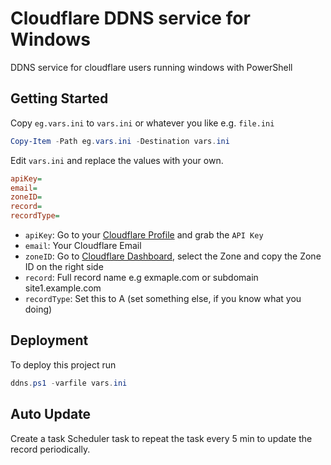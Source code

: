 
# Cloudflare DDNS service for Windows

DDNS service for cloudflare users running windows with PowerShell

## Getting Started

Copy `eg.vars.ini` to `vars.ini` or whatever you like e.g. `file.ini`

```powershell
Copy-Item -Path eg.vars.ini -Destination vars.ini
```

Edit `vars.ini` and replace the values with your own.

```ini
apiKey= 
email=
zoneID=
record=
recordType=
```

* `apiKey`: Go to your [Cloudflare Profile](https://dash.cloudflare.com/profile/api-tokens) and grab the `API Key`
* `email`: Your Cloudflare Email
* `zoneID`: Go to [Cloudflare Dashboard](https://dash.cloudflare.com/), select the Zone and copy the Zone ID on the right side
* `record`: Full record name e.g exmaple.com or subdomain site1.example.com
* `recordType`: Set this to A (set something else, if you know what you doing)

## Deployment

To deploy this project run

```powershell
ddns.ps1 -varfile vars.ini
```

## Auto Update

Create a task Scheduler task to repeat the task every 5 min to update the record periodically.
